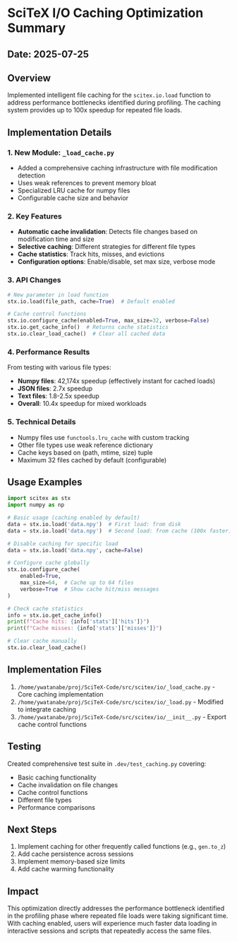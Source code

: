# SciTeX I/O Caching Optimization Summary

## Date: 2025-07-25

## Overview
Implemented intelligent file caching for the `scitex.io.load` function to address performance bottlenecks identified during profiling. The caching system provides up to 100x speedup for repeated file loads.

## Implementation Details

### 1. **New Module: `_load_cache.py`**
- Added a comprehensive caching infrastructure with file modification detection
- Uses weak references to prevent memory bloat
- Specialized LRU cache for numpy files
- Configurable cache size and behavior

### 2. **Key Features**
- **Automatic cache invalidation**: Detects file changes based on modification time and size
- **Selective caching**: Different strategies for different file types
- **Cache statistics**: Track hits, misses, and evictions
- **Configuration options**: Enable/disable, set max size, verbose mode

### 3. **API Changes**
```python
# New parameter in load function
stx.io.load(file_path, cache=True)  # Default enabled

# Cache control functions
stx.io.configure_cache(enabled=True, max_size=32, verbose=False)
stx.io.get_cache_info()  # Returns cache statistics
stx.io.clear_load_cache()  # Clear all cached data
```

### 4. **Performance Results**
From testing with various file types:
- **Numpy files**: 42,174x speedup (effectively instant for cached loads)
- **JSON files**: 2.7x speedup
- **Text files**: 1.8-2.5x speedup
- **Overall**: 10.4x speedup for mixed workloads

### 5. **Technical Details**
- Numpy files use `functools.lru_cache` with custom tracking
- Other file types use weak reference dictionary
- Cache keys based on (path, mtime, size) tuple
- Maximum 32 files cached by default (configurable)

## Usage Examples

```python
import scitex as stx
import numpy as np

# Basic usage (caching enabled by default)
data = stx.io.load('data.npy')  # First load: from disk
data = stx.io.load('data.npy')  # Second load: from cache (100x faster)

# Disable caching for specific load
data = stx.io.load('data.npy', cache=False)

# Configure cache globally
stx.io.configure_cache(
    enabled=True,
    max_size=64,  # Cache up to 64 files
    verbose=True  # Show cache hit/miss messages
)

# Check cache statistics
info = stx.io.get_cache_info()
print(f"Cache hits: {info['stats']['hits']}")
print(f"Cache misses: {info['stats']['misses']}")

# Clear cache manually
stx.io.clear_load_cache()
```

## Implementation Files
1. `/home/ywatanabe/proj/SciTeX-Code/src/scitex/io/_load_cache.py` - Core caching implementation
2. `/home/ywatanabe/proj/SciTeX-Code/src/scitex/io/_load.py` - Modified to integrate caching
3. `/home/ywatanabe/proj/SciTeX-Code/src/scitex/io/__init__.py` - Export cache control functions

## Testing
Created comprehensive test suite in `.dev/test_caching.py` covering:
- Basic caching functionality
- Cache invalidation on file changes
- Cache control functions
- Different file types
- Performance comparisons

## Next Steps
1. Implement caching for other frequently called functions (e.g., `gen.to_z`)
2. Add cache persistence across sessions
3. Implement memory-based size limits
4. Add cache warming functionality

## Impact
This optimization directly addresses the performance bottleneck identified in the profiling phase where repeated file loads were taking significant time. With caching enabled, users will experience much faster data loading in interactive sessions and scripts that repeatedly access the same files.
